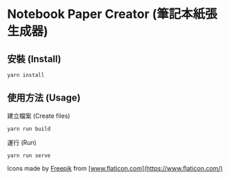 # Notebook Paper Creator (筆記本紙張生成器)
## 安裝 (Install)

```shell
yarn install
```

## 使用方法 (Usage)

建立檔案 (Create files)
```shell
yarn run build
```

運行 (Run)
```shell
yarn run serve
```

Icons made by [Freepik](https://www.freepik.com) from [www.flaticon.com](https://www.flaticon.com/)